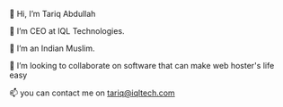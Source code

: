 👋 Hi, I’m Tariq Abdullah

👀 I’m CEO at IQL Technologies.

🌱 I’m an Indian Muslim. 

💞️ I’m looking to collaborate on software that can make web hoster's life easy

📫 you can contact me on tariq@iqltech.com

<!---
tariqsocial/tariqsocial is a ✨ special ✨ repository because its `README.md` (this file) appears on your GitHub profile.
You can click the Preview link to take a look at your changes.
--->
